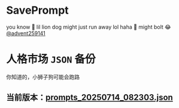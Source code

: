 # SavePrompt
you know 🫠 lil lion dog might just run away lol
haha 🐶 might bolt 😂 [@advent259141](https://github.com/advent259141)

# 人格市场 `JSON` 备份
你知道的，小狮子狗可能会跑路

## 当前版本：[prompts_20250714_082303.json](https://github.com/Larch-C/SavePrompt/blob/main/prompts_20250714_082303.json)
